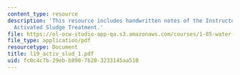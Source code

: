 ```yaml
---
content_type: resource
description: 'This resource includes handwritten notes of the Instructor on the topic:
  Activated Sludge Treatment.'
file: https://ol-ocw-studio-app-qa.s3.amazonaws.com/courses/1-85-water-and-wastewater-treatment-engineering-spring-2006/fc0c4c7b29ebb8907b203233145aa510_l19_activ_slud_1.pdf
file_type: application/pdf
resourcetype: Document
title: l19_activ_slud_1.pdf
uid: fc0c4c7b-29eb-b890-7b20-3233145aa510
---
```

